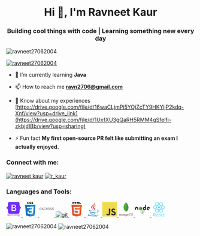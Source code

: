 <h1 align="center">Hi 👋, I'm Ravneet Kaur</h1>
<h3 align="center">Building cool things with code | Learning something new every day</h3>

<p align="left"> <img src="https://komarev.com/ghpvc/?username=ravneet27062004&label=Profile%20views&color=0e75b6&style=flat" alt="ravneet27062004" /> </p>

<p align="left"> <a href="https://github.com/ryo-ma/github-profile-trophy"><img src="https://github-profile-trophy.vercel.app/?username=ravneet27062004" alt="ravneet27062004" /></a> </p>

- 🌱 I’m currently learning **Java**

- 📫 How to reach me **ravn2706@gmail.com**

- 📄 Know about my experiences [https://drive.google.com/file/d/16waCLjmPi5YOjZcTY9HKYijP2kdq-Xnf/view?usp=drive_link](https://drive.google.com/file/d/1UxfXU3gQaRH5RMM4gSfelfi-zkbjdIBb/view?usp=sharing)

- ⚡ Fun fact **My first open-source PR felt like submitting an exam I actually enjoyed.**

<h3 align="left">Connect with me:</h3>
<p align="left">
<a href="https://linkedin.com/in/ravneet-kaur-679085295" target="blank"><img align="center" src="https://raw.githubusercontent.com/rahuldkjain/github-profile-readme-generator/master/src/images/icons/Social/linked-in-alt.svg" alt="ravneet kaur" height="30" width="40" /></a>
<a href="https://instagram.com/_rkaur_" target="blank"><img align="center" src="https://raw.githubusercontent.com/rahuldkjain/github-profile-readme-generator/master/src/images/icons/Social/instagram.svg" alt="r_kaur" height="30" width="40" /></a>
</p>

<h3 align="left">Languages and Tools:</h3>
<p align="left"> <a href="https://getbootstrap.com" target="_blank" rel="noreferrer"> <img src="https://raw.githubusercontent.com/devicons/devicon/master/icons/bootstrap/bootstrap-plain-wordmark.svg" alt="bootstrap" width="40" height="40"/> </a> <a href="https://www.w3schools.com/css/" target="_blank" rel="noreferrer"> <img src="https://raw.githubusercontent.com/devicons/devicon/master/icons/css3/css3-original-wordmark.svg" alt="css3" width="40" height="40"/> </a> <a href="https://expressjs.com" target="_blank" rel="noreferrer"> <img src="https://raw.githubusercontent.com/devicons/devicon/master/icons/express/express-original-wordmark.svg" alt="express" width="40" height="40"/> </a> <a href="https://git-scm.com/" target="_blank" rel="noreferrer"> <img src="https://www.vectorlogo.zone/logos/git-scm/git-scm-icon.svg" alt="git" width="40" height="40"/> </a> <a href="https://www.w3.org/html/" target="_blank" rel="noreferrer"> <img src="https://raw.githubusercontent.com/devicons/devicon/master/icons/html5/html5-original-wordmark.svg" alt="html5" width="40" height="40"/> </a> <a href="https://www.java.com" target="_blank" rel="noreferrer"> <img src="https://raw.githubusercontent.com/devicons/devicon/master/icons/java/java-original.svg" alt="java" width="40" height="40"/> </a> <a href="https://developer.mozilla.org/en-US/docs/Web/JavaScript" target="_blank" rel="noreferrer"> <img src="https://raw.githubusercontent.com/devicons/devicon/master/icons/javascript/javascript-original.svg" alt="javascript" width="40" height="40"/> </a> <a href="https://www.mongodb.com/" target="_blank" rel="noreferrer"> <img src="https://raw.githubusercontent.com/devicons/devicon/master/icons/mongodb/mongodb-original-wordmark.svg" alt="mongodb" width="40" height="40"/> </a> <a href="https://nodejs.org" target="_blank" rel="noreferrer"> <img src="https://raw.githubusercontent.com/devicons/devicon/master/icons/nodejs/nodejs-original-wordmark.svg" alt="nodejs" width="40" height="40"/> </a> <a href="https://reactjs.org/" target="_blank" rel="noreferrer"> <img src="https://raw.githubusercontent.com/devicons/devicon/master/icons/react/react-original-wordmark.svg" alt="react" width="40" height="40"/> </a> </p>

<p><img align="left" src="https://github-readme-stats.vercel.app/api/top-langs?username=ravneet27062004&show_icons=true&locale=en&layout=compact" alt="ravneet27062004" /></p>

<p>&nbsp;<img align="center" src="https://github-readme-stats.vercel.app/api?username=ravneet27062004&show_icons=true&locale=en" alt="ravneet27062004" /></p>

